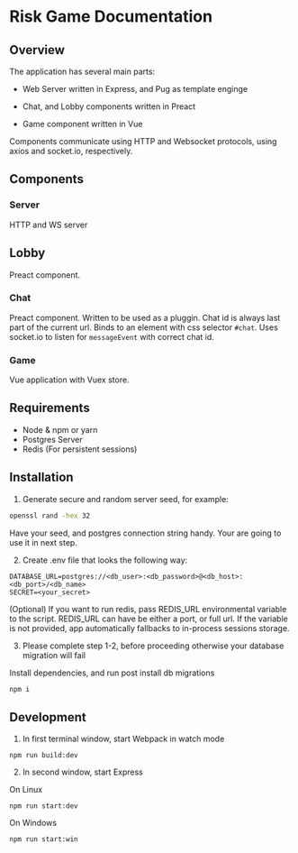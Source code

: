 # Risk Game Documentation

## Overview

The application has several main parts:

- Web Server written in Express, and Pug as template enginge

- Chat, and Lobby components written in Preact

- Game component written in Vue

Components communicate using HTTP and Websocket protocols, using axios and socket.io, respectively. 

## Components

### Server

HTTP and WS server

## Lobby

Preact component. 

### Chat

Preact component. Written to be used as a pluggin. Chat id is always last part of the current url. Binds to an element with css selector `#chat`. Uses socket.io to listen for `messageEvent` with correct chat id.

### Game

Vue application with Vuex store.

## Requirements

- Node & npm or yarn
- Postgres Server
- Redis (For persistent sessions)

## Installation

1. Generate secure and random server seed, for example: 

```bash
openssl rand -hex 32
```

Have your seed, and postgres connection string handy. Your are going to use it in next step.

2. Create .env file that looks the following way:

```
DATABASE_URL=postgres://<db_user>:<db_password>@<db_host>:<db_port>/<db_name>
SECRET=<your_secret>
```

(Optional) If you want to run redis, pass REDIS_URL environmental variable to the script. REDIS_URL can have be either a port, or full url. If the variable is not provided, app automatically fallbacks to in-process sessions storage.

3. Please complete step 1-2, before proceeding otherwise your database migration will fail 

Install dependencies, and run post install db migrations

```bash
npm i
```

## Development

1. In first terminal window, start Webpack in watch mode

```
npm run build:dev
```

2. In second window, start Express 

On Linux

```
npm run start:dev
```

On Windows

```
npm run start:win
```

